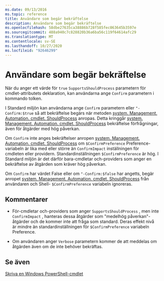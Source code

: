 ```yaml
---
ms.date: 09/13/2016
ms.topic: reference
title: Användare som begär bekräftelse
description: Användare som begär bekräftelse
ms.openlocfilehash: 58dbe27635ca38886b728f585fec063645b3597e
ms.sourcegitcommit: 488a940c7c828820b36a6ba56c119f64614afc29
ms.translationtype: MT
ms.contentlocale: sv-SE
ms.lasthandoff: 10/27/2020
ms.locfileid: "92646299"
---
```

# <a name="users-requesting-confirmation"></a>Användare som begär bekräftelse

När du anger ett värde för `true` `SupportsShouldProcess` parametern för cmdlet-attributets deklaration, kan användarna ange `Confirm` parametern i kommando tolken.

I Standard miljön kan användarna ange `Confirm` parametern eller `"-Confirm:$true` så att bekräftelse begärs när metoden [system. Management. Automation. cmdlet. ShouldProcess](/dotnet/api/System.Management.Automation.Cmdlet.ShouldProcess) anropas. Detta kringgår [system. Management. Automation. cmdlet. ShouldProcess](/dotnet/api/System.Management.Automation.Cmdlet.ShouldProcess) bekräftelse förfrågningar, även för åtgärder med hög påverkan.

Om `Confirm` inte anges bekräftelser anropen [system. Management. Automation. cmdlet. ShouldProcess](/dotnet/api/System.Management.Automation.Cmdlet.ShouldProcess) om `$ConfirmPreference` Preference-variabeln är lika med eller större än `ConfirmImpact` inställningen för cmdleten eller providern. Standardinställningen `$ConfirmPreference` är hög. I Standard miljön är det därför bara-cmdletar och-providers som anger en bekräftelse av åtgärden som kräver hög påverkan.

Om `Confirm` har värdet False eller om `"-Confirm:$false` har angetts, begär anropet [system. Management. Automation. cmdlet. ShouldProcess](/dotnet/api/System.Management.Automation.Cmdlet.ShouldProcess) från användaren och Shell- `$ConfirmPreference` variabeln ignoreras.

## <a name="remarks"></a>Kommentarer

- För-cmdletar och-providers som anger `SupportsShouldProcess` , men inte `ConfirmImpact` , hanteras dessa åtgärder som "medelhög påverkan"-åtgärder och de kommer inte att fråga som standard. Deras effekt nivå är mindre än standardinställningen för `$ConfirmPreference` variabeln Preference.

- Om användaren anger `Verbose` parametern kommer de att meddelas om åtgärden även om de inte behöver bekräftas.

## <a name="see-also"></a>Se även

[Skriva en Windows PowerShell-cmdlet](./writing-a-windows-powershell-cmdlet.md)
